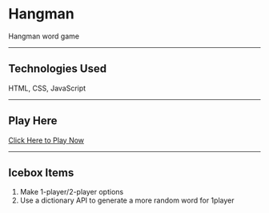 # Hangman

Hangman word game

---

## Technologies Used

HTML, CSS, JavaScript

---

## Play Here

[Click Here to Play Now](https://kevindecker64.github.io/Hangman/)

---

## Icebox Items

1. Make 1-player/2-player options
2. Use a dictionary API to generate a more random word for 1player